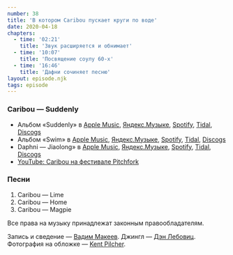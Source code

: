 ```yaml
---
number: 38
title: 'В котором Caribou пускает круги по воде'
date: 2020-04-18
chapters:
  - time: '02:21'
    title: 'Звук расширяется и обнимает'
  - time: '10:07'
    title: 'Посвящение соулу 60-х'
  - time: '16:46'
    title: 'Дафни сочиняет песню'
layout: episode.njk
tags: episode
---
```


### Caribou — Suddenly

- Альбом «Suddenly» в
  [Apple Music](https://music.apple.com/album/1487724466),
  [Яндекс.Музыке](https://music.yandex.ru/album/9350094),
  [Spotify](https://open.spotify.com/album/3q5CZdmVxP6hE0mlBcYEU1),
  [Tidal](https://tidal.com/browse/album/121423025),
  [Discogs](https://www.discogs.com/master/1688972)
- Альбом «Swim» в
  [Apple Music](https://music.apple.com/album/1246357659),
  [Яндекс.Музыке](https://music.yandex.ru/album/60329),
  [Spotify](https://open.spotify.com/album/3gkW0gOyovtdcscDX6WZ6O),
  [Tidal](https://tidal.com/browse/album/74928371),
  [Discogs](https://www.discogs.com/master/240989)
- Daphni — Jiaolong» в
  [Apple Music](https://music.apple.com/album/1282790105),
  [Яндекс.Музыке](https://music.yandex.ru/album/1976862),
  [Spotify](https://open.spotify.com/album/4MLv6PbCID5my2Dtya3iUd),
  [Tidal](https://tidal.com/browse/album/79278408),
  [Discogs](https://www.discogs.com/master/480403)
- [YouTube: Caribou на фестивале Pitchfork](https://youtu.be/j755GoKSrUE)

### Песни

1. Caribou — Lime
2. Caribou — Home
3. Caribou — Magpie

Все права на музыку принадлежат законным правообладателям.

Запись и сведение — [Вадим Макеев](https://twitter.com/pepelsbey).
Джингл — [Дэн Лебовиц](https://www.youtube.com/channel/UC38A5qHrlc_Zgua7vL4b96w).
Фотография на обложке — [Kent Pilcher](https://unsplash.com/photos/87MIF4vqHWg).
